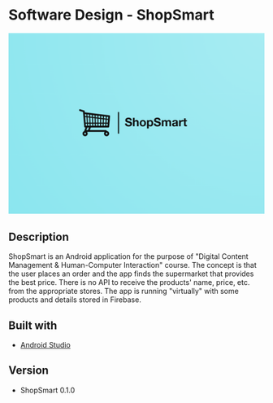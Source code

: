 # Software Design - ShopSmart

![ShopSmart_brand_logo](./.github/ShopSmart_brand_logo.png)

## Description
ShopSmart is an Android application for the purpose of "Digital Content
Management & Human-Computer Interaction" course. The concept is that the user
places an order and the app finds the supermarket that provides the best price.
There is no API to receive the products' name, price, etc. from the 
appropriate stores. The app is running "virtually" with some products and 
details stored in Firebase.

## Built with
- [Android Studio](https://developer.android.com/studio/)

## Version
- ShopSmart 0.1.0
